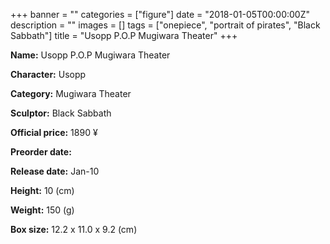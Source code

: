 +++
banner = ""
categories = ["figure"]
date = "2018-01-05T00:00:00Z"
description = ""
images = []
tags = ["onepiece", "portrait of pirates", "Black Sabbath"]
title = "Usopp P.O.P Mugiwara Theater"
+++

**Name:** Usopp P.O.P Mugiwara Theater

**Character:** Usopp

**Category:** Mugiwara Theater 

**Sculptor:** Black Sabbath

**Official price:** 1890 ¥

**Preorder date:** 

**Release date:** Jan-10

**Height:** 10 (cm)

**Weight:** 150 (g)

**Box size:** 12.2 x 11.0 x 9.2 (cm)


